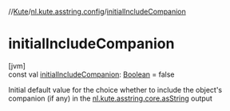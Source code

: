 //[Kute](../../index.md)/[nl.kute.asstring.config](index.md)/[initialIncludeCompanion](initial-include-companion.md)

# initialIncludeCompanion

[jvm]\
const val [initialIncludeCompanion](initial-include-companion.md): [Boolean](https://kotlinlang.org/api/latest/jvm/stdlib/kotlin/-boolean/index.html) = false

Initial default value for the choice whether to include the object's companion (if any) in the [nl.kute.asstring.core.asString](../nl.kute.asstring.core/as-string.md) output
